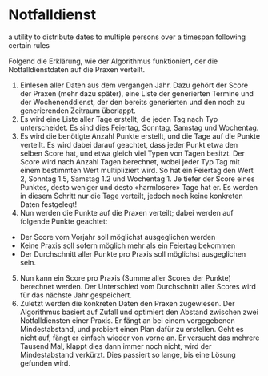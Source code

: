 # Notfalldienst
a utility to distribute dates to multiple persons over a timespan following certain rules

Folgend die Erklärung, wie der Algorithmus funktioniert, der die Notfalldienstdaten auf die Praxen verteilt.
 1.	Einlesen aller Daten aus dem vergangen Jahr. Dazu gehört der Score der Praxen (mehr dazu später), eine Liste der generierten Termine und der Wochenenddienst, der den bereits generierten und den noch zu generierenden Zeitraum überlappt.
 2.	Es wird eine Liste aller Tage erstellt, die jeden Tag nach Typ unterscheidet. Es sind dies Feiertag, Sonntag, Samstag und Wochentag.
 3.	Es wird die benötigte Anzahl Punkte erstellt, und die Tage auf die Punkte verteilt. Es wird dabei darauf geachtet, dass jeder Punkt etwa den selben Score hat, und etwa gleich viel Typen von Tagen besitzt. Der Score wird nach Anzahl Tagen berechnet, wobei jeder Typ Tag mit einem bestimmten Wert multipliziert wird. So hat ein Feiertag den Wert 2, Sonntag 1.5, Samstag 1.2 und Wochentag 1. Je tiefer der Score eines Punktes, desto weniger und desto «harmlosere» Tage hat er. Es werden in diesem Schritt nur die Tage verteilt, jedoch noch keine konkreten Daten festgelegt!
 4.	Nun werden die Punkte auf die Praxen verteilt; dabei werden auf folgende Punkte geachtet:
   -	Der Score vom Vorjahr soll möglichst ausgeglichen werden
   -	Keine Praxis soll sofern möglich mehr als ein Feiertag bekommen
   -	Der Durchschnitt aller Punkte pro Praxis soll möglichst ausgeglichen sein.
 5.	Nun kann ein Score pro Praxis (Summe aller Scores der Punkte) berechnet werden. Der Unterschied vom Durchschnitt aller Scores wird für das nächste Jahr gespeichert.
 6.	Zuletzt werden die konkreten Daten den Praxen zugewiesen. Der Algorithmus basiert auf Zufall und optimiert den Abstand zwischen zwei Notfalldiensten einer Praxis. Er fängt an bei einem vorgegebenen Mindestabstand, und probiert einen Plan dafür zu erstellen. Geht es nicht auf, fängt er einfach wieder von vorne an. Er versucht das mehrere Tausend Mal, klappt dies dann immer noch nicht, wird der Mindestabstand verkürzt. Dies passiert so lange, bis eine Lösung gefunden wird. 

